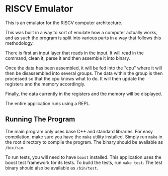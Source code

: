 # RISCV Emulator

This is an emulator for the RISCV computer architecture.

This was built in a way to sort of emulate how a computer actually works, and as such the program is split into various parts in a way that follows this methodology.

There is first an input layer that reads in the input.
It will read in the command, clean it, parse it and then assemble it into binary.


Once the data has been assembled, it will be fed into the "cpu" where it will then be disassembled into several groups. The data within the group is then processed so that the cpu knows what to do. It will then update the registers and the memory accordingly.

Finally, the data currently in the registers and the memory will be displayed.

The entire application runs using a REPL.


## Running The Program
The main program only uses base C++ and standard libraries. For easy compilation, make sure you have the `make` utility installed. Simply run `make` in the root directory to compile the program. The binary should be available as `/bin/sim`. 

To run tests, you will need to have `boost` installed. This application uses the boost test framework for its tests. To build the tests, run `make test`. The test binary should also be available as `/bin/test`.
